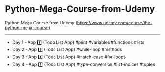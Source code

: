 # Python-Mega-Course-from-Udemy
Python Mega Course from Udemy (https://www.udemy.com/course/the-python-mega-course)
___

- Day 1 -  App 1️⃣ (Todo List App)  #print #variables #functions #lists
- Day 2 -  App 1️⃣ (Todo List App)  #while-loop #methods
- Day 3 -  App 1️⃣ (Todo List App)  #match-case #for-loops
- Day 4 -  App 1️⃣ (Todo List App) #type-conversion #list-indices #tuples